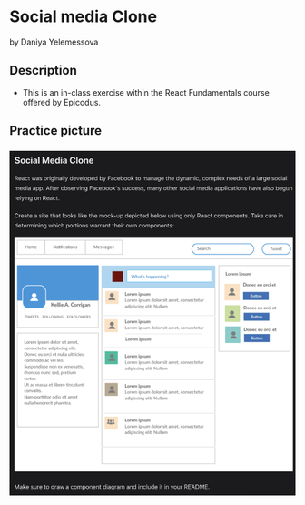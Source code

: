 # Social media Clone

by Daniya Yelemessova

## Description

- This is an in-class exercise within the React Fundamentals course offered by Epicodus. 

## Practice picture

### <div align="center"> <img src="src/img/instruction-dark.png" alt="picture" width="600px"> 